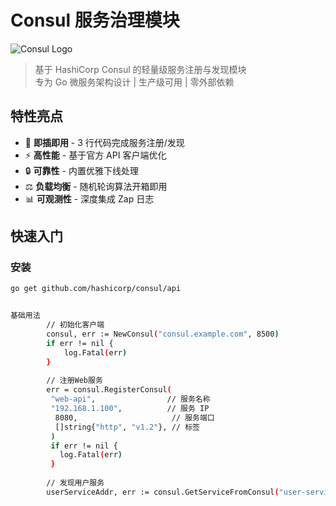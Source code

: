 # Consul 服务治理模块

![Consul Logo](https://www.consul.io/_next/static/media/consul-community_on-light.e8e68a5f.svg)

> 基于 HashiCorp Consul 的轻量级服务注册与发现模块  
> 专为 Go 微服务架构设计 | 生产级可用 | 零外部依赖

## 特性亮点

- 🚀 **即插即用** - 3 行代码完成服务注册/发现
- ⚡ **高性能** - 基于官方 API 客户端优化
- 🔒 **可靠性** - 内置优雅下线处理
- ⚖️ **负载均衡** - 随机轮询算法开箱即用
- 📊 **可观测性** - 深度集成 Zap 日志

## 快速入门

### 安装
```bash
go get github.com/hashicorp/consul/api


基础用法
        // 初始化客户端
        consul, err := NewConsul("consul.example.com", 8500)
        if err != nil {
            log.Fatal(err)
        }
        
        // 注册Web服务
        err = consul.RegisterConsul(
         "web-api",                // 服务名称
         "192.168.1.100",          // 服务 IP
          8080,                     // 服务端口
          []string{"http", "v1.2"}, // 标签
         )
         if err != nil {
           log.Fatal(err)
         }
        
        // 发现用户服务
        userServiceAddr, err := consul.GetServiceFromConsul("user-service")
